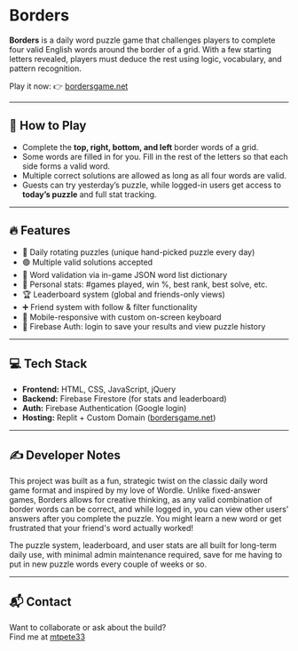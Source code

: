 # Borders

**Borders** is a daily word puzzle game that challenges players to complete four valid English words around the border of a grid. With a few starting letters revealed, players must deduce the rest using logic, vocabulary, and pattern recognition.

Play it now: 👉 [bordersgame.net](https://bordersgame.net)

---

## 🧠 How to Play

- Complete the **top, right, bottom, and left** border words of a grid.
- Some words are filled in for you. Fill in the rest of the letters so that each side forms a valid word.
- Multiple correct solutions are allowed as long as all four words are valid.
- Guests can try yesterday’s puzzle, while logged-in users get access to **today’s puzzle** and full stat tracking.

---

## 🔥 Features

- 🧩 Daily rotating puzzles (unique hand-picked puzzle every day)
- 🟢 Multiple valid solutions accepted
- 🧠 Word validation via in-game JSON word list dictionary
- 🧮 Personal stats: #games played, win %, best rank, best solve, etc.
- 🏆 Leaderboard system (global and friends-only views)
- ➕ Friend system with follow & filter functionality
- 📱 Mobile-responsive with custom on-screen keyboard
- 🔐 Firebase Auth: login to save your results and view puzzle history

---

## 💻 Tech Stack

- **Frontend:** HTML, CSS, JavaScript, jQuery
- **Backend:** Firebase Firestore (for stats and leaderboard)
- **Auth:** Firebase Authentication (Google login)
- **Hosting:** Replit + Custom Domain ([bordersgame.net](https://bordersgame.net))

---

## ✍️ Developer Notes

This project was built as a fun, strategic twist on the classic daily word game format and inspired by my love of Wordle. Unlike fixed-answer games, Borders allows for creative thinking, as any valid combination of border words can be correct, and while logged in, you can view other users' answers after you complete the puzzle. You might learn a new word or get frustrated that your friend's word actually worked!

The puzzle system, leaderboard, and user stats are all built for long-term daily use, with minimal admin maintenance required, save for me having to put in new puzzle words every couple of weeks or so.

---

## 📬 Contact

Want to collaborate or ask about the build?  
Find me at [mtpete33](https://github.com/mtpete33)

